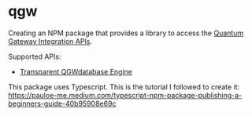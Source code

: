 # qgw

Creating an NPM package that provides a library to access the [Quantum Gateway Integration APIs](https://www.quantumgateway.com/developer.php).

Supported APIs:

- [Transparent QGWdatabase Engine](https://www.quantumgateway.com/view_developer.php?Cat1=3)

This package uses Typescript. This is the tutorial I followed to create it:
https://pauloe-me.medium.com/typescript-npm-package-publishing-a-beginners-guide-40b95908e69c
